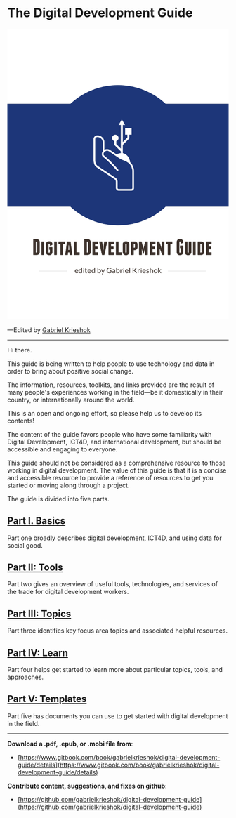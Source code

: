 # The Digital Development Guide

![Cover](cover.jpg)

—Edited by [Gabriel Krieshok](http://gabrielkrieshok.com)

---

Hi there.

This guide is being written to help people to use technology and data in order to bring about positive social change.

The information, resources, toolkits, and links provided are the result of many people's experiences working in the field—be it domestically in their country, or internationally around the world.

This is an open and ongoing effort, so please help us to develop its contents!

The content of the guide favors people who have some familiarity with Digital Development, ICT4D, and international development, but should be accessible and engaging to everyone.

This guide should not be considered as a comprehensive resource to those working in digital development. The value of this guide is that it is a concise and accessible resource to provide a reference of resources to get you started or moving along through a project.

The guide is divided into five parts.

## [Part I. Basics](/part-1-basics.md)

Part one broadly describes digital development, ICT4D, and using data for social good.

## [Part II: Tools](/part-2-tools.md)

Part two gives an overview of useful tools, technologies, and services of the trade for digital development workers.

## [Part III: Topics](/part-3-topics.md)

Part three identifies key focus area topics and associated helpful resources.

## [Part IV: Learn](/part-4-learn.md)

Part four helps get started to learn more about particular topics, tools, and approaches.

## [Part V: Templates](/part-5-templates.md)

Part five has documents you can use to get started with digital development in the field.

---

**Download a .pdf, .epub, or .mobi file from**:

* [https://www.gitbook.com/book/gabrielkrieshok/digital-development-guide/details](https://www.gitbook.com/book/gabrielkrieshok/digital-development-guide/details)

**Contribute content, suggestions, and fixes on github**:

* [https://github.com/gabrielkrieshok/digital-development-guide](https://github.com/gabrielkrieshok/digital-development-guide)



